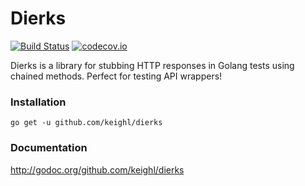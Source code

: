 # Dierks

[![Build Status](https://travis-ci.org/keighl/dierks.png?branch=master)](https://travis-ci.org/keighl/dierks) [![codecov.io](https://codecov.io/github/keighl/dierks/coverage.svg?branch=master)](https://codecov.io/github/keighl/dierks?branch=master)

Dierks is a library for stubbing HTTP responses in Golang tests using chained methods. Perfect for testing API wrappers!

### Installation

    go get -u github.com/keighl/dierks

### Documentation

http://godoc.org/github.com/keighl/dierks


